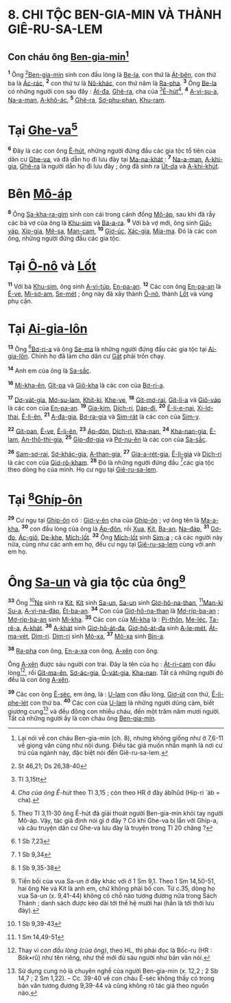 # 8. CHI TỘC BEN-GIA-MIN VÀ THÀNH GIÊ-RU-SA-LEM

## Con cháu ông [Ben-gia-min]()[^1]
<sup><b>1</b></sup> Ông [^1*][Ben-gia-min]() sinh con đầu lòng là [Be-la](), con thứ là [Át-bên](), con thứ ba là [Ác-rác](), <sup><b>2</b></sup> con thứ tư là [Nô-khác](), con thứ năm là [Ra-pha](). <sup><b>3</b></sup> Ông [Be-la]() có những người con sau đây : [Át-đa](), [Ghê-ra](), cha của [^2*][Ê-hút]()[^2], <sup><b>4</b></sup> [A-vi-su-a](), [Na-a-man](), [A-khô-ác](), <sup><b>5</b></sup> [Ghê-ra](), [Sơ-phu-phan](), [Khu-ram]().


# Tại [Ghe-va]()[^3]
<sup><b>6</b></sup> Đây là các con ông [Ê-hút](), những người đứng đầu các gia tộc tổ tiên của dân cư [Ghe-va](), và đã dẫn họ đi lưu đày tại [Ma-na-khát]() : <sup><b>7</b></sup> [Na-a-man](), [A-khi-gia](), [Ghê-ra]() là người dẫn họ đi lưu đày ; ông đã sinh ra [Út-da]() và [A-khi-khút]().


# Bên [Mô-áp]()
<sup><b>8</b></sup> Ông [Sa-kha-ra-gim]() sinh con cái trong cánh đồng [Mô-áp](), sau khi đã rẫy các bà vợ của ông là [Khu-sim]() và [Ba-a-ra](). <sup><b>9</b></sup> Với bà vợ mới, ông sinh [Giô-váp](), [Xíp-gia](), [Mê-sa](), [Man-cam](), <sup><b>10</b></sup> [Giơ-úc](), [Xác-gia](), [Mia-ma](). Đó là các con ông, những người đứng đầu các gia tộc.


# Tại [Ô-nô]() và [Lốt]()
<sup><b>11</b></sup> Với bà [Khu-sim](), ông sinh [A-vi-túp](), [En-pa-an](). <sup><b>12</b></sup> Các con ông [En-pa-an]() là [Ê-ve](), [Mi-sơ-am](), [Se-mét]() ; ông này đã xây thành [Ô-nô](), thành [Lốt]() và vùng phụ cận.


# Tại [Ai-gia-lôn]()
<sup><b>13</b></sup> Ông [^3*][Bơ-ri-a]() và ông [Se-ma]() là những người đứng đầu các gia tộc tại [Ai-gia-lôn](). Chính họ đã làm cho dân cư [Gát]() phải trốn chạy.

<sup><b>14</b></sup> Anh em của ông là [Sa-sắc]().

<sup><b>16</b></sup> [Mi-kha-ên](), [Gít-pa]() và [Giô-kha]() là các con của [Bơ-ri-a]().

<sup><b>17</b></sup> [Dơ-vát-gia](), [Mơ-su-lam](), [Khít-ki](), [Khe-ve](), <sup><b>18</b></sup> [Gít-mơ-rai](), [Gít-li-a]() và [Giô-váp]() là các con của [En-pa-an](). <sup><b>19</b></sup> [Gia-kim](), [Dích-ri](), [Dáp-đi](), <sup><b>20</b></sup> [Ê-li-e-nai](), [Xi-lơ-thai](), [Ê-li-ên](), <sup><b>21</b></sup> [A-đa-gia](), [Bơ-ra-gia]() và [Sim-rát]() là các con của [Sim-y]().

<sup><b>22</b></sup> [Gít-pan](), [Ê-ve](), [Ê-li-ên](), <sup><b>23</b></sup> [Áp-đôn](), [Dích-ri](), [Kha-nan](), <sup><b>24</b></sup> [Kha-nan-gia](), [Ê-lam](), [An-thô-thi-gia](), <sup><b>25</b></sup> [Gíp-đơ-gia]() và [Pơ-nu-ên]() là các con của [Sa-sắc]().

<sup><b>26</b></sup> [Sam-sơ-rai](), [Sơ-khác-gia](), [A-than-gia](), <sup><b>27</b></sup> [Gia-a-rét-gia](), [Ê-li-gia]() và [Dích-ri]() là các con của [Giơ-rô-kham](). <sup><b>28</b></sup> Đó là những người đứng đầu [^4*]các gia tộc theo dòng họ của mình. Họ cư ngụ tại [Giê-ru-sa-lem]().


# Tại [^5*][Ghíp-ôn]()
<sup><b>29</b></sup> Cư ngụ tại [Ghíp-ôn]() có : [Giơ-y-ên]() cha của [Ghíp-ôn]() ; vợ ông tên là [Ma-a-kha](), <sup><b>30</b></sup> con đầu lòng của ông là [Áp-đôn](), rồi [Xua](), [Kít](), [Ba-an](), [Na-đáp](), <sup><b>31</b></sup> [Gơ-đo](), [Ác-giô](), [De-khe](), [Mích-lốt](). <sup><b>32</b></sup> Ông [Mích-lốt]() sinh [Sim-a]() ; cả các người này nữa, cũng như các anh em họ, đều cư ngụ tại [Giê-ru-sa-lem]() cùng với anh em họ.


# Ông [Sa-un]() và gia tộc của ông[^4]
<sup><b>33</b></sup> Ông [^6*][Ne]() sinh ra [Kít](), [Kít]() sinh [Sa-un](), [Sa-un]() sinh [Giơ-hô-na-than](), [^7*][Man-ki Su-a](), [A-vi-na-đáp](), [Ét-ba-an](). <sup><b>34</b></sup> Con của [Giơ-hô-na-than]() là [Mơ-ríp-ba-an]() ; [Mơ-ríp-ba-an]() sinh [Mi-kha](). <sup><b>35</b></sup> Các con của [Mi-kha]() là : [Pi-thôn](), [Me-léc](), [Ta-rê-a](), [A-khát](). <sup><b>36</b></sup> [A-khát]() sinh [Giơ-hô-át-đa](), [Giơ-hô-át-đa]() sinh [A-le-mét](), [Át-ma-vét](), [Dim-ri](). [Dim-ri]() sinh [Mô-xa](), <sup><b>37</b></sup> [Mô-xa]() sinh [Bin-a]().

<sup><b>38</b></sup> [Ra-pha]() con ông, [En-a-xa]() con ông, [A-xên]() con ông.

Ông [A-xên]() được sáu người con trai. Đây là tên của họ : [Át-ri-cam]() con đầu lòng[^5], rồi [Gít-ma-ên](), [Sơ-ác-gia](), [Ô-vát-gia](), [Kha-nan](). Tất cả những người đó đều là con ông [A-xên]().

<sup><b>39</b></sup> Các con ông [Ê-séc](), em ông, là : [U-lam]() con đầu lòng, [Giơ-út]() con thứ, [Ê-li-phe-lét]() con thứ ba. <sup><b>40</b></sup> Các con của [U-lam]() là những người dũng cảm, biết giương cung[^6] và đều đông con nhiều cháu, đến một trăm năm mươi người. Tất cả những người ấy là con cháu ông [Ben-gia-min]().

[^1]: Lại nói về con cháu Ben-gia-min (ch. 8), nhưng không giống như ở 7,6-11 về giọng văn cũng như nội dung. Điều tác giả muốn nhấn mạnh là nơi cư trú của ngành này, đặc biệt nói đến Giê-ru-sa-lem.
[^2]: *Cha của ông Ê-hút* theo Tl 3,15 ; còn theo HR ở đây äbîhûd (Híp-ri ´äb = cha).
[^3]: Theo Tl 3,11-30 ông Ê-hút đã giải thoát người Ben-gia-min khỏi tay người Mô-áp. Vậy, tác giả định nói gì ở đây ? Có khi Ghe-va bị lẫn với Ghíp-a, và câu truyện dân cư Ghe-va lưu đày là truyện trong Tl 20 chăng ?
[^4]: Tiền bối của vua Sa-un ở đây khác với ở 1 Sm 9,1. Theo 1 Sm 14,50-51, hai ông Ne và Kít là anh em, chứ không phải bố con. Từ c.35, dòng họ vua Sa-un (x. 9,41-44) không có chỗ nào tương đương nữa trong Sách Thánh ; danh sách được kéo dài tới thế hệ mười hai (hẳn là tới thời lưu đày).
[^5]: Thay vì *con đầu lòng (của ông)*, theo HL, thì phải đọc là Bốc-ru (HR : Bök•rû) như tên riêng, như thế mới đủ sáu người như bản văn nói.
[^6]: Sử dụng cung nỏ là chuyên nghề của người Ben-gia-min (x. 12,2 ; 2 Sb 14,7 ; 2 Sm 1,22). – Cc. 39-40 về con cháu Ê-séc không thấy có trong bản văn tương đương 9,39-44 và cũng không rõ tác giả theo nguồn nào.
[^1*]: St 46,21; Ds 26,38-40
[^2*]: Tl 3,15tt
[^3*]: 1 Sb 7,23
[^4*]: 1 Sb 9,34
[^5*]: 1 Sb 9,35-38
[^6*]: 1 Sb 9,39-43
[^7*]: 1 Sm 14,49-51